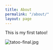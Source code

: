 ```yaml
---
title: About
permalink: "/about/"
layout: page
---
```


This is my first tatoo!

![tatoo-final.jpg](/uploads/tatoo-final.jpg)

